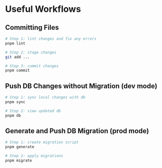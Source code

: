 # Useful Workflows

## Committing Files

```sh
# Step 1: lint changes and fix any errors
pnpm lint

# Step 2: stage changes
git add ...

# Step 3: commit changes
pnpm commit
```

## Push DB Changes without Migration (dev mode)

```sh
# Step 1: sync local changes with db
pnpm sync

# Step 2: view updated db
pnpm db
```

## Generate and Push DB Migration (prod mode)

```sh
# Step 1: create migration script
pnpm generate

# Step 2: apply migrations
pnpm migrate
```
